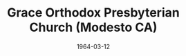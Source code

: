 ---
date: &id001 1964-03-12
end_date: null
location:
  address: 1448 Standiford Avenue
  city: Modesto
  state: CA
minister:
- end: 1973-01-01
  name: Thomas Champness
  start: 1965-01-01
  type: Pastor
- end: 1983-01-01
  name: Rollin Keller
  start: 1974-01-01
  type: Pastor
- end: 1991-01-01
  name: C. Thomas Fincher
  start: 1984-01-01
  type: Pastor
- end: null
  name: P. Shaun Bryant
  start: 1994-01-01
  type: Pastor
ministers:
- Thomas Champness
- Rollin Keller
- C. Thomas Fincher
- P. Shaun Bryant
name: Grace Orthodox Presbyterian Church
names: null
origination_date: *id001
raw_data: "AR\nModesto\nGrace Orthodox Presbyterian Church (March 12, 1964\u2013 )\n\
  1448 Standiford Avenue\nPastors: Thomas Champness, 1965\u201373\nRollin Keller,\
  \ 1974\u201383\nC. Thomas Fincher, 1984\u201391\nP. Shaun Bryant, 1994\u2013\n"
received_from: null
states:
- CA
status:
  active: true
  end_date: null
  reason: null
  received_from: null
  withdrawal_to: null
title: Grace Orthodox Presbyterian Church (Modesto CA)
year_established:
- 1964

---